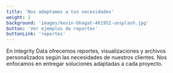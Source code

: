 ```yaml
---
title: 'Nos adaptamos a tus necesidades'
weight: 2
background: 'images/kevin-bhagat-461952-unsplash.jpg'
button: 'Ver ejemplos de reportes'
buttonLink: 'reportes'
---
```


En Integrity Data ofrecemos reportes, visualizaciones y archivos personalizados según las necesidades de nuestros clientes. Nos enfocamos en entregar soluciones adaptadas a cada proyecto.